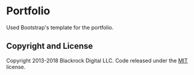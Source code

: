 # Portfolio

Used Bootstrap's template for the portfolio.

## Copyright and License

Copyright 2013-2018 Blackrock Digital LLC. Code released under the [MIT](https://github.com/BlackrockDigital/startbootstrap-agency/blob/gh-pages/LICENSE) license.
